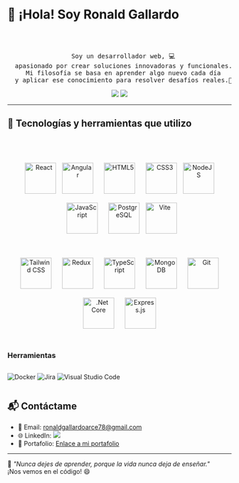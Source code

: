 # 👋 ¡Hola! Soy Ronald Gallardo
<div align="center">
<br><br>
<pre>
  Soy un desarrollador web, 💻
  apasionado por crear soluciones innovadoras y funcionales.  
  Mi filosofía se basa en aprender algo nuevo cada día
  y aplicar ese conocimiento para resolver desafíos reales.🚀
</pre>

    
[![](https://img.shields.io/badge/Linkedin-0a66c2)](www.linkedin.com/in/ronald-gallardo-arce-a01b53279)
[![](https://img.shields.io/badge/Portfolio-93A1FC)]()
</div>



---

## 🔧 Tecnologías y herramientas que utilizo
<br><br>
<div align="center">  
<a href="https://reactjs.org/" target="_blank"><img style="margin: 0px" src="https://profilinator.rishav.dev/skills-assets/react-original-wordmark.svg" alt="React" height="70" /></a>  
<a href="https://angular.io/" target="_blank"><img style="margin: 10px" src="https://profilinator.rishav.dev/skills-assets/angularjs-original.svg" alt="Angular" height="70" /></a>  
<a href="https://en.wikipedia.org/wiki/HTML5" target="_blank"><img style="margin: 10px" src="https://profilinator.rishav.dev/skills-assets/html5-original-wordmark.svg" alt="HTML5" height="70" /></a>  
<a href="https://www.w3schools.com/css/" target="_blank"><img style="margin: 10px" src="https://profilinator.rishav.dev/skills-assets/css3-original-wordmark.svg" alt="CSS3" height="70" /></a>  
<a href="https://nodejs.org/en/" target="_blank" rel="noreferrer"><img src="https://raw.githubusercontent.com/danielcranney/readme-generator/main/public/icons/skills/nodejs-colored.svg" height="70" alt="NodeJS" /></a>
<a href="https://www.javascript.com/" target="_blank"><img style="margin: 10px" src="https://profilinator.rishav.dev/skills-assets/javascript-original.svg" alt="JavaScript" height="70" /></a>  
<a href="https://www.postgresql.org/" target="_blank"><img style="margin: 10px" src="https://profilinator.rishav.dev/skills-assets/postgresql-original-wordmark.svg" alt="PostgreSQL" height="70" /></a>  
<a href="https://vitejs.dev/" target="_blank" rel="noreferrer"><img src="https://raw.githubusercontent.com/danielcranney/readme-generator/main/public/icons/skills/vite-colored.svg" height="70" alt="Vite" /></a>
</div>
<br><br>
<div align="center">  
<a href="https://www.tailwindcss.com/" target="_blank"><img style="margin: 10px" src="https://profilinator.rishav.dev/skills-assets/tailwindcss.svg" alt="Tailwind CSS" height="70" /></a>  
<a href="https://redux.js.org/" target="_blank"><img style="margin: 10px" src="https://profilinator.rishav.dev/skills-assets/redux-original.svg" alt="Redux" height="70" /></a>  
<a href="https://www.typescriptlang.org/" target="_blank"><img style="margin: 10px" src="https://profilinator.rishav.dev/skills-assets/typescript-original.svg" alt="TypeScript" height="70" /></a>  
<a href="https://www.mongodb.com/" target="_blank"><img style="margin: 10px" src="https://profilinator.rishav.dev/skills-assets/mongodb-original-wordmark.svg" alt="MongoDB" height="70" /></a>  
<a href="https://github.com/" target="_blank"><img style="margin: 10px" src="https://profilinator.rishav.dev/skills-assets/git-scm-icon.svg" alt="Git" height="70" /></a>  
<a href="https://dotnet.microsoft.com/download" target="_blank"><img style="margin: 10px" src="https://profilinator.rishav.dev/skills-assets/dotnetcore.png" alt=".Net Core" height="70" /></a>  
<a href="https://expressjs.com/" target="_blank"><img style="margin: 10px" src="https://profilinator.rishav.dev/skills-assets/express-original-wordmark.svg" alt="Express.js" height="70" /></a>  
</div>

<br/>  

### Herramientas  
<div style="display: flex; flex-wrap: wrap; gap: 10px;">

![Docker](https://img.shields.io/badge/Docker-2496ED?style=for-the-badge&logo=docker&logoColor=white)
![Jira](https://img.shields.io/badge/Jira-0052CC?style=for-the-badge&logo=jira&logoColor=white)
![Visual Studio Code](https://img.shields.io/badge/VSCode-0078D4?style=for-the-badge&logo=visual-studio-code&logoColor=white)

</div>

## 📬 Contáctame
- 📧 Email: ronaldgallardoarce78@gmail.com
- 🌐 LinkedIn: [![](https://img.shields.io/badge/linkedin-0a66c2?style=for-the-badge&logo=linkedin&logoColor=white)](www.linkedin.com/in/ronald-gallardo-arce-a01b53279)
- 🌟 Portafolio: [Enlace a mi portafolio]("")

---

🎯 *"Nunca dejes de aprender, porque la vida nunca deja de enseñar."*  
¡Nos vemos en el código! 😄
